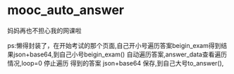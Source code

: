 # mooc_auto_answer
妈妈再也不担心我的网课啦

ps:懒得封装了，在开始考试的那个页面,自己开小号遍历答案beigin_exam得到结果json+base64,到自己小号beigin_exam() 自动遍历答案,answer_data查看遍历情况,loop=0 停止遍历 得到的答案 json+base64 保存,到自己大号to_answer(),
